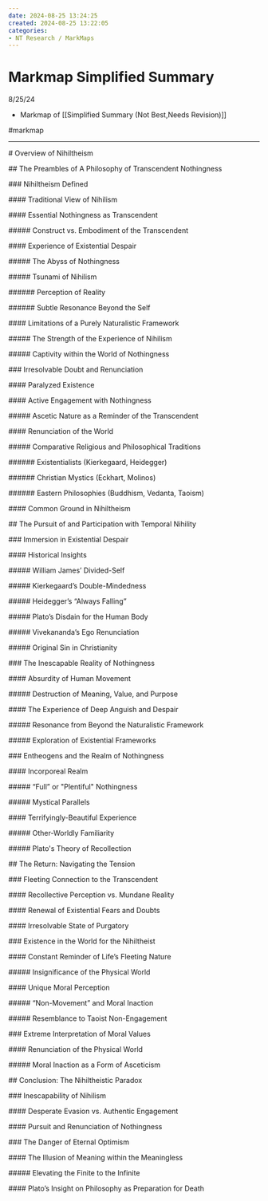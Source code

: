 ```yaml
---
date: 2024-08-25 13:24:25
created: 2024-08-25 13:22:05
categories:
- NT Research / MarkMaps
---
```


# Markmap Simplified Summary 

8/25/24

- Markmap of [[Simplified Summary (Not Best,Needs Revision)]]

#markmap

* * *

\# Overview of Nihiltheism

  

\## The Preambles of A Philosophy of Transcendent Nothingness

\### Nihiltheism Defined

\#### Traditional View of Nihilism

\#### Essential Nothingness as Transcendent

\##### Construct vs. Embodiment of the Transcendent

\#### Experience of Existential Despair

\##### The Abyss of Nothingness

\##### Tsunami of Nihilism

\###### Perception of Reality

\###### Subtle Resonance Beyond the Self

\#### Limitations of a Purely Naturalistic Framework

\##### The Strength of the Experience of Nihilism

\##### Captivity within the World of Nothingness

  

\### Irresolvable Doubt and Renunciation

\#### Paralyzed Existence

\#### Active Engagement with Nothingness

\##### Ascetic Nature as a Reminder of the Transcendent

\#### Renunciation of the World

\##### Comparative Religious and Philosophical Traditions

\###### Existentialists (Kierkegaard, Heidegger)

\###### Christian Mystics (Eckhart, Molinos)

\###### Eastern Philosophies (Buddhism, Vedanta, Taoism)

\#### Common Ground in Nihiltheism

  

\## The Pursuit of and Participation with Temporal Nihility

\### Immersion in Existential Despair

\#### Historical Insights

\##### William James’ Divided-Self

\##### Kierkegaard’s Double-Mindedness

\##### Heidegger’s “Always Falling”

\##### Plato’s Disdain for the Human Body

\##### Vivekananda’s Ego Renunciation

\##### Original Sin in Christianity

\### The Inescapable Reality of Nothingness

\#### Absurdity of Human Movement

\##### Destruction of Meaning, Value, and Purpose

\#### The Experience of Deep Anguish and Despair

\##### Resonance from Beyond the Naturalistic Framework

\##### Exploration of Existential Frameworks

\### Entheogens and the Realm of Nothingness

\#### Incorporeal Realm

\##### “Full” or "Plentiful" Nothingness

\##### Mystical Parallels

\#### Terrifyingly-Beautiful Experience

\##### Other-Worldly Familiarity

\##### Plato's Theory of Recollection

  

\## The Return: Navigating the Tension

\### Fleeting Connection to the Transcendent

\#### Recollective Perception vs. Mundane Reality

\#### Renewal of Existential Fears and Doubts

\#### Irresolvable State of Purgatory

\### Existence in the World for the Nihiltheist

\#### Constant Reminder of Life’s Fleeting Nature

\##### Insignificance of the Physical World

\#### Unique Moral Perception

\##### “Non-Movement” and Moral Inaction

\##### Resemblance to Taoist Non-Engagement

\### Extreme Interpretation of Moral Values

\#### Renunciation of the Physical World

\##### Moral Inaction as a Form of Asceticism

  

\## Conclusion: The Nihiltheistic Paradox

\### Inescapability of Nihilism

\#### Desperate Evasion vs. Authentic Engagement

\#### Pursuit and Renunciation of Nothingness

\### The Danger of Eternal Optimism

\#### The Illusion of Meaning within the Meaningless

\##### Elevating the Finite to the Infinite

\#### Plato’s Insight on Philosophy as Preparation for Death